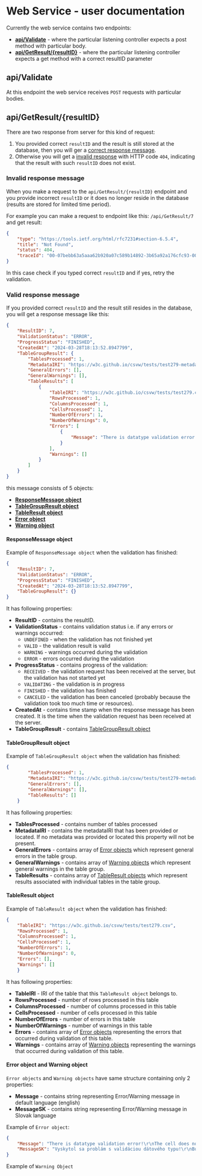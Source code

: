 # Web Service - user documentation

Currently the web service contains two endpoints:
- **[api/Validate](#validate)** - where the particular listening controller expects a post method with particular body.
- **[api/GetResult/{resultID}](#getResult)** - where the particular listening controller expects a get method with a correct resultID parameter

## api/Validate
<a id="validate"></a>

At this endpoint the web service receives `POST` requests with particular bodies.

## api/GetResult/{resultID}
<a id="getResult"></a>

There are two response from server for this kind of request:
1. You provided correct `resultID` and the result is still stored at the database, then
you will ger a [correct response message](#correctResponse).
2. Otherwise you will get a [invalid response](#invalidResponse) with HTTP code `404`, indicating that the result with such `resultID` does not exist.

### Invalid response message
<a id="invalidResponse"></a>
When you make a request to the `api/GetResult/{resultID}` endpoint and you provide incorrect `resultID` or it does no longer reside in the database (results are stored for limited time period).

For example you can make a request to endpoint like this: `/api/GetResult/7` and get result:
```json
{
    "type": "https://tools.ietf.org/html/rfc7231#section-6.5.4",
    "title": "Not Found",
    "status": 404,
    "traceId": "00-07bebb63a5aaa62b920a07c589b14892-3b65a92a176cfc93-00"
}
```

In this case check if you typed correct `resultID` and if yes, retry the validation.

### Valid response message
<a id="correctResponse"></a>

If you provided correct `resultID` and the result still resides in the database, you will get a response message like this:

```json
{
    "ResultID": 7,
    "ValidationStatus": "ERROR",
    "ProgressStatus": "FINISHED",
    "CreatedAt": "2024-03-28T18:13:52.8947799",
    "TableGroupResult": {
        "TablesProcessed": 1,
        "MetadataIRI": "https://w3c.github.io/csvw/tests/test279-metadata.json",
        "GeneralErrors": [],
        "GeneralWarnings": [],
        "TableResults": [
            {
                "TableIRI": "https://w3c.github.io/csvw/tests/test279.csv",
                "RowsProcessed": 1,
                "ColumnsProcessed": 1,
                "CellsProcessed": 1,
                "NumberOfErrors": 1,
                "NumberOfWarnings": 0,
                "Errors": [
                    {
                        "Message": "There is datatype validation error!\r\nThe cell does not contain valid value of datatype specified in metadata file!\r\nTable url: https://w3c.github.io/csvw/tests/test279.csv\r\nCell row: 1 column: 1\r\nAdditional info: Foo\r\nMore about datatypes at:\r\nhttps://www.w3.org/TR/2015/REC-tabular-metadata-20151217/#datatypes"
                    }
                ],
                "Warnings": []
            }
        ]
    }
}
```

this message consists of 5 objects:
- **[ResponseMessage object](#responseMessage)**
- **[TableGroupResult object](#TableGroupResult)**
- **[TableResult object](#TableResult)**
- **[Error object](#ErrorOrWarning)**
- **[Warning object](#ErrorOrWarning)**

#### ResponseMessage object
<a id="responseMessage"></a>

Example of `ResponseMessage object` when the validation has finished:
```json
{
    "ResultID": 7,
    "ValidationStatus": "ERROR",
    "ProgressStatus": "FINISHED",
    "CreatedAt": "2024-03-28T18:13:52.8947799",
    "TableGroupResult": {}
}
```
It has following properties:
- **ResultID** - contains the resultID.
- **ValidationStatus** - contains validation status i.e. if any errors or warnings occurred:
  - `UNDEFINED` - when the validation has not finished yet
  - `VALID` - the validation result is valid
  - `WARNING` - warnings occurred during the validation
  - `ERROR` - errors occurred during the validation
- **ProgressStatus** - contains progress of the validation:
  - `RECEIVED` - the validation request has been received at the server, but the validation has not started yet
  - `VALIDATING` - the validation is in progress
  - `FINISHED` - the validation has finished
  - `CANCELED` - the validation has been canceled (probably because the validation took too much time or resources).
- **CreatedAt** - contains time stamp when the response message has been created. It is the time when the validation request has been received at the server.
- **TableGroupResult** - contains [TableGroupResult object](#TableGroupResult)

#### TableGroupResult object
<a id="TableGroupResult"></a>

Example of `TableGroupResult object` when the validation has finished:
```json
{
        "TablesProcessed": 1,
        "MetadataIRI": "https://w3c.github.io/csvw/tests/test279-metadata.json",
        "GeneralErrors": [],
        "GeneralWarnings": [],
        "TableResults": []
    }
```

It has following properties:
- **TablesProcessed** - contains number of tables processed
- **MetadataIRI** - contains the metadataIRI that has been provided or located. If no metadata was provided or located this property will not be present.
- **GeneralErrors** - contains array of [Error objects](#ErrorOrWarning) which represent general errors in the table group.
- **GeneralWarnings** - contains array of [Warning objects](#ErrorOrWarning) which represent general warnings in the table group.
- **TableResults** - contains array of [TableResult objects](#TableResult) which represent results associated with individual tables in the table group.

#### TableResult object
<a id="TableResult"></a>

Example of `TableResult object` when the validation has finished:
```json
{
    "TableIRI": "https://w3c.github.io/csvw/tests/test279.csv",
    "RowsProcessed": 1,
    "ColumnsProcessed": 1,
    "CellsProcessed": 1,
    "NumberOfErrors": 1,
    "NumberOfWarnings": 0,
    "Errors": [],
    "Warnings": []
    }
```
It has following properties:
- **TableIRI** - IRI of the table that this `TableResult object` belongs to.
- **RowsProcessed** - number of rows processed in this table
- **ColumnsProcessed** - number of columns processed in this table
- **CellsProcessed** - number of cells processed in this table
- **NumberOfErrors** - number of errors in this table
- **NumberOfWarnings** - number of warnings in this table
- **Errors** - contains array of [Error objects](#ErrorOrWarning) representing the errors that occurred during validation of this table.
- **Warnings** - contains array of [Warning objects](#ErrorOrWarning) representing the warnings that occurred during validation of this table.

#### Error object and Warning object
<a id="ErrorOrWarning"></a>

`Error objects` and `Warning objects` have same structure containing only 2 properties:
- **Message** - contains string representing Error/Warning message in default language (english)
- **MessageSK** - contains string representing Error/Warning message in Slovak language

Example of `Error object`:
```json
{
    "Message": "There is datatype validation error!\r\nThe cell does not contain valid value of datatype specified in metadata file!\r\nTable url: https://w3c.github.io/csvw/tests/test279.csv\r\nCell row: 1 column: 1\r\nAdditional info: Foo\r\nMore about datatypes at:\r\nhttps://www.w3.org/TR/2015/REC-tabular-metadata-20151217/#datatypes",
    "MessageSK": "Vyskytol sa problám s validáciou dátového typu!\r\nBunka nie je platnou hodnotou dátového typu definovaného v metadátovom súbore!\r\nURL tabuľky: https://w3c.github.io/csvw/tests/test279.csv\r\nRiadok bunky: 1 stĺpec: 1\r\nMore about datatypes:\r\nhttps://www.w3.org/TR/2015/REC-tabular-metadata-20151217/#datatypes\r\nDodatočné info: Foo"
}
```

Example of `Warning Object`